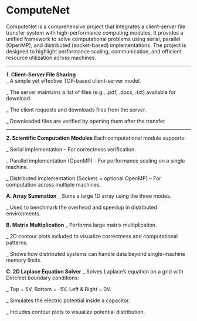# ComputeNet
ComputeNet is a comprehensive project that integrates a client-server file transfer system with high-performance computing modules. It provides a unified framework to solve computational problems using serial, parallel (OpenMP), and distributed (socket-based) implementations. The project is designed to highlight performance scaling, communication, and efficient resource utilization across machines.
***

**1. Client-Server File Sharing**    
_ A simple yet effective TCP-based client-server model.

_ The server maintains a list of files (e.g., .pdf, .docx, .txt) available for download.

_ The client requests and downloads files from the server.

_ Downloaded files are verified by opening them after the transfer.
***

**2. Scientific Computation Modules**
Each computational module supports:

_ Serial implementation – For correctness verification.

_ Parallel implementation (OpenMP) – For performance scaling on a single machine.

_ Distributed implementation (Sockets + optional OpenMP) – For computation across multiple machines.

**A. Array Summation**
_ Sums a large 1D array using the three modes.

_ Used to benchmark the overhead and speedup in distributed environments.

**B. Matrix Multiplication**
_ Performs large matrix multiplication.

_ 2D contour plots included to visualize correctness and computational patterns.

_ Shows how distributed systems can handle data beyond single-machine memory limits.

**C. 2D Laplace Equation Solver**
_ Solves Laplace’s equation on a grid with Dirichlet boundary conditions:

_ Top = 5V, Bottom = -5V, Left & Right = 0V.

_ Simulates the electric potential inside a capacitor.

_ Includes contour plots to visualize potential distribution.
